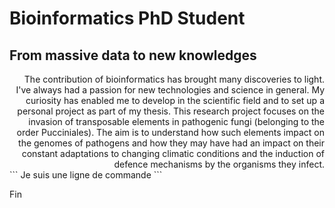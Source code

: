 # Bioinformatics PhD Student

## From massive data to new knowledges
<div style="text-align: right"> 
The contribution of bioinformatics has brought many discoveries to light.
I've always had a passion for new technologies and science in general.
My curiosity has enabled me to develop in the scientific field and to set up a personal project as part of my thesis.
This research project focuses on the invasion of transposable elements in pathogenic fungi (belonging to the order Pucciniales). The aim is to understand how such elements impact on the genomes of pathogens and how they may have had an impact on their constant adaptations to changing climatic conditions and the induction of defence mechanisms by the organisms they infect. 
 </div>
``` Je suis une ligne de commande ```


Fin 
